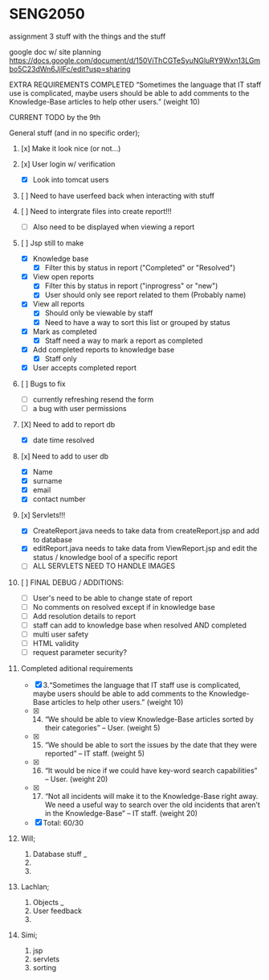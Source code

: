 # SENG2050
assignment 3 stuff with the things and the stuff


google doc w/ site planning
https://docs.google.com/document/d/150ViThCGTeSyuNGluRY9Wxn13LGmbo5C23dWn6JjlFc/edit?usp=sharing

EXTRA REQUIREMENTS COMPLETED
“Sometimes the language that IT staff use is complicated, maybe users should be able to add comments to the Knowledge-Base articles to help other users.” (weight 10) 


CURRENT TODO by the 9th

General stuff (and in no specific order);

1. [x] Make it look nice (or not...)

2. [x] User login w/ verification
    - [x] Look into tomcat users

1. [ ] Need to have userfeed back when interacting with stuff 

3. [ ] Need to intergrate files into create report!!!
    - [ ] Also need to be displayed when viewing a report
    
3. [ ] Jsp still to make
    - [x] Knowledge base
        - [x] Filter this by status in report ("Completed" or "Resolved")
    - [X] View open reports
        - [x] Filter this by status in report ("inprogress" or "new")
        - [x] User should only see report related to them (Probably name)
    - [x] View all reports 
        - [x] Should only be viewable by staff 
        - [x] Need to have a way to sort this list or grouped by status
    - [x] Mark as completed 
        - [x] Staff need a way to mark a report as completed 
    - [x] Add completed reports to knowledge base
        - [x] Staff only
    - [x] User accepts completed report 

4. [ ] Bugs to fix
    - [ ] currently refreshing resend the form
    - [ ] a bug with user permissions
    
5. [X] Need to add to report db
    - [X] date time resolved
    
6. [x] Need to add to user db
    - [x] Name
    - [x] surname
    - [x] email
    - [x] contact number

7. [x] Servlets!!!
    - [x] CreateReport.java needs to take data from createReport.jsp and add to database
    - [x] editReport.java needs to take data from ViewReport.jsp and edit the status / knowledge bool of a specific report
    - [ ] ALL SERVLETS NEED TO HANDLE IMAGES
    
8. [ ] FINAL DEBUG / ADDITIONS:
    - [ ] User's need to be able to change state of report
    - [ ] No comments on resolved except if in knowledge base
    - [ ] Add resolution details to report
    - [ ] staff can add to knowledge base when resolved AND completed
    - [ ] multi user safety
    - [ ] HTML validity
    - [ ] request parameter security?
    
9. Completed aditional requirements
    - [x] 3.“Sometimes the language that IT staff use is complicated, maybe users should be able to add comments to the Knowledge-Base articles to help other users.” (weight 10)
    - [x] 14. “We should be able to view Knowledge-Base articles sorted by their categories” – User. (weight 5)
    - [x] 15. “We should be able to sort the issues by the date that they were reported” – IT staff. (weight 5)
    - [x] 16. “It would be nice if we could have key-word search capabilities” – User. (weight 20)
    - [x] 17. “Not all incidents will make it to the Knowledge-Base right away. We need a useful way to search over the old incidents that aren’t in the Knowledge-Base” – IT staff. (weight 20)
    - [x] Total: 60/30
    
8. Will;

    1. Database stuff _
    2. 
    3.

9. Lachlan;

    1. Objects _
    2. User feedback
    3.

10. Simi;

    1. jsp
    2. servlets
    3. sorting
